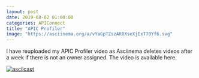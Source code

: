 ```yaml
---
layout: post
date: 2019-08-02 01:00:00
categories: APIConnect
title: "APIC Profiler"
image: "https://asciinema.org/a/vYaGpTZszAK0XseXjExT78Yf6.svg"
---
```



I have reuploaded my APIC Profiler video as Asciinema deletes videos after a week if there is not an owner assigned.  The video is available here.


[![asciicast](https://asciinema.org/a/vYaGpTZszAK0XseXjExT78Yf6.svg)](https://asciinema.org/a/vYaGpTZszAK0XseXjExT78Yf6)
